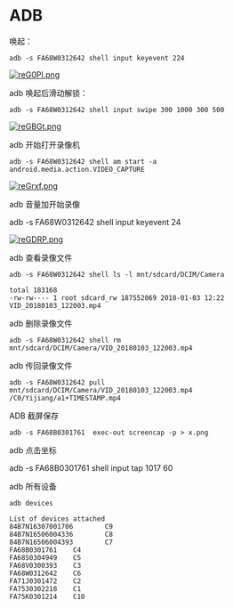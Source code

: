 # ADB
唤起：

    adb -s FA68W0312642 shell input keyevent 224
[![reG0PI.png](https://s3.ax1x.com/2020/12/13/reG0PI.png)](https://imgchr.com/i/reG0PI)

adb 唤起后滑动解锁：

    adb -s FA68W0312642 shell input swipe 300 1000 300 500
[![reGBGt.png](https://s3.ax1x.com/2020/12/13/reGBGt.png)](https://imgchr.com/i/reGBGt)

adb 开始打开录像机

    adb -s FA68W0312642 shell am start -a android.media.action.VIDEO_CAPTURE
[![reGrxf.png](https://s3.ax1x.com/2020/12/13/reGrxf.png)](https://imgchr.com/i/reGrxf)

adb 音量加开始录像

adb -s FA68W0312642 shell input keyevent 24

[![reGDRP.png](https://s3.ax1x.com/2020/12/13/reGDRP.png)](https://imgchr.com/i/reGDRP)

adb 查看录像文件

    adb -s FA68W0312642 shell ls -l mnt/sdcard/DCIM/Camera

    total 183168
    -rw-rw---- 1 root sdcard_rw 187552069 2018-01-03 12:22 VID_20180103_122003.mp4

adb 删除录像文件

    adb -s FA68W0312642 shell rm mnt/sdcard/DCIM/Camera/VID_20180103_122003.mp4

adb 传回录像文件

    adb -s FA68W0312642 pull mnt/sdcard/DCIM/Camera/VID_20180103_122003.mp4 /C0/Yijiang/a1+TIMESTAMP.mp4

ADB 截屏保存

    adb -s FA68B0301761  exec-out screencap -p > x.png

adb 点击坐标

adb -s FA68B0301761 shell input tap 1017 60

adb 所有设备

    adb devices

    List of devices attached
    84B7N16307001706        C9
    84B7N16506004336        C8
    84B7N16506004393        C7
    FA68B0301761    C4
    FA68S0304949    C5
    FA68V0300393    C3
    FA68W0312642    C6
    FA71J0301472    C2 
    FA7530302218    C1
    FA75K0301214    C10